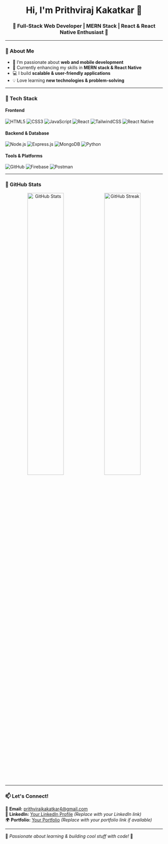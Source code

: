 <h1 align="center">Hi, I'm Prithviraj Kakatkar 👋</h1>
<h3 align="center">🚀 Full-Stack Web Developer | MERN Stack | React & React Native Enthusiast 🚀</h3>


---

### 🔹 About Me  
- 👀 I’m passionate about **web and mobile development**  
- 🌱 Currently enhancing my skills in **MERN stack & React Native**  
- 💻 I build **scalable & user-friendly applications**  
- 💡 Love learning **new technologies & problem-solving**  

---

### 🚀 Tech Stack  

#### **Frontend**  
![HTML5](https://img.shields.io/badge/HTML5-E34F26?style=for-the-badge&logo=html5&logoColor=white)
![CSS3](https://img.shields.io/badge/CSS3-1572B6?style=for-the-badge&logo=css3&logoColor=white)
![JavaScript](https://img.shields.io/badge/JavaScript-F7DF1E?style=for-the-badge&logo=javascript&logoColor=black)
![React](https://img.shields.io/badge/React-61DAFB?style=for-the-badge&logo=react&logoColor=black)
![TailwindCSS](https://img.shields.io/badge/TailwindCSS-38B2AC?style=for-the-badge&logo=tailwind-css&logoColor=white)
![React Native](https://img.shields.io/badge/React_Native-61DAFB?style=for-the-badge&logo=react&logoColor=black)

#### **Backend & Database**  
![Node.js](https://img.shields.io/badge/Node.js-339933?style=for-the-badge&logo=node.js&logoColor=white)
![Express.js](https://img.shields.io/badge/Express.js-000000?style=for-the-badge&logo=express&logoColor=white)
![MongoDB](https://img.shields.io/badge/MongoDB-4EA94B?style=for-the-badge&logo=mongodb&logoColor=white)
![Python](https://img.shields.io/badge/Python-3776AB?style=for-the-badge&logo=python&logoColor=white)

#### **Tools & Platforms**  
![GitHub](https://img.shields.io/badge/GitHub-181717?style=for-the-badge&logo=github&logoColor=white)
![Firebase](https://img.shields.io/badge/Firebase-FFCA28?style=for-the-badge&logo=firebase&logoColor=black)
![Postman](https://img.shields.io/badge/Postman-FF6C37?style=for-the-badge&logo=postman&logoColor=white)

---

### 🌟 GitHub Stats  

<p align="center">
  <img src="https://github-readme-stats.vercel.app/api?username=Prithviraj-29&show_icons=true&theme=radical" alt="GitHub Stats" width="48%"/>
  <img src="https://github-readme-streak-stats.herokuapp.com/?user=Prithviraj-29&theme=radical" alt="GitHub Streak" width="48%"/>
</p>

---

### 📫 Let's Connect!  

📩 **Email:** [prithvirajkakatkar4@gmail.com](mailto:prithvirajkakatkar4@gmail.com)  
💼 **LinkedIn:** [Your LinkedIn Profile](#) *(Replace with your LinkedIn link)*  
🌍 **Portfolio:** [Your Portfolio](#) *(Replace with your portfolio link if available)*  

---

💙 *Passionate about learning & building cool stuff with code!* 🚀  
